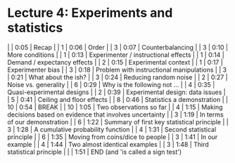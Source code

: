 # Lecture 4: Experiments and statistics

|   | 0:05 | Recap |
| 1 | 0:06 | Order |
| 3 | 0:07 | Counterbalancing | 
| 3 | 0:10 | More conditions |
| 1 | 0:13 | Experimenter / instructional effects |
| 1 | 0:14 | Demand / expectancy effects |
| 2 | 0:15 | Experimental context |
| 1 | 0:17 | Experimenter bias |
| 3 | 0:18 | Problem with instructional manipulations |
| 3 | 0:21 | What about the ish? |
| 3 | 0:24 | Reducing random noise |
| 2 | 0:27 | Noise vs. generality |
| 6 | 0:29 | Why is the following not ... | 
| 4 | 0:35 | Quasi-experimental designs |
| 2 | 0:39 | Experimental design: data issues |
| 5 | 0:41 | Ceiling and floor effects |
| 8 | 0:46 | Statistics a demonstration |
| 10 | 0:54 | BREAK |
| 10 | 1:05 | Two observations so far |
| 4 | 1:15 | Making decisions based on evidence that involves uncertainty |
| 3 | 1:19 | In terms of our demonstration |
| 6 | 1:22 | Summary of first key statistical principle |
| 3 | 1:28 | A cumulative probability function |
| 4 | 1:31 | Second statistical principle |
| 6 | 1:35 | Moving from coins/dice to people |
| 3 | 1:41 | In our example |
| 4 | 1:44 | Two almost identical examples |
| 3 | 1:48 | Third statistical principle |
|   | 1:51 | END (and 'is called a sign test')



